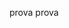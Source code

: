 <!-- <img src="banner.png" alt="Banner" style="width: 100%;">

## 👋 &nbsp;Hi everyone! I'm Kejdi

### 👨🏻‍💻 &nbsp;About Me
<p style="border-radius:5px; padding: 10px; font-weight: bold; font-family: monospace">
  During my studies in accounting, I had the opportunity to approach the world of programming for the first time, which deeply fascinated me. Later, I decided to pursue in-depth studies in programming and IT. I am attracted to this field beacause of its vastness and constant evolution, offering endless opportunities to create innovative solutions and tackle everyday challenges.
</p>

### 👷‍♂️ &nbsp;Tech Stack

![HTML](https://img.shields.io/badge/-HTML-05122A?style=flat&logo=HTML5)&nbsp;![CSS](https://img.shields.io/badge/-CSS-05122A?style=flat&logo=CSS3&logoColor=1572B6)&nbsp;![Sass](https://img.shields.io/badge/-Sass-05122A?style=flat&logo=sass&logoColor=CC6699) ![Bootstrap](https://img.shields.io/badge/-Bootstrap-05122A?style=flat&logo=bootstrap&logoColor=563D7C)&nbsp;![JavaScript](https://img.shields.io/badge/-JavaScript-05122A?style=flat&logo=javascript)&nbsp;![Node.js](https://img.shields.io/badge/-Node.js-05122A?style=flat&logo=node.js)&nbsp;![Vue](https://img.shields.io/badge/-Vue-05122A?style=flat&logo=vue.js)&nbsp;![Vite](https://img.shields.io/badge/-Vite-05122A?style=flat&logo=vite)&nbsp;![PHP](https://img.shields.io/badge/-PHP-05122A?style=flat&logo=php&logoColor=777BB4)&nbsp;![Laravel](https://img.shields.io/badge/-Laravel-05122A?style=flat&logo=laravel)&nbsp;![MySQL](https://img.shields.io/badge/-MySQL-05122A?style=flat&logo=mysql)&nbsp;![Git](https://img.shields.io/badge/-Git-05122A?style=flat&logo=git)&nbsp;![GitHub](https://img.shields.io/badge/-GitHub-05122A?style=flat&logo=github)&nbsp;


### ⚙️ &nbsp;GitHub Analytics

<p >
<a href="https://github.com/KejdiKishta">
  <img height="180em" src="https://github-readme-stats-eight-theta.vercel.app/api?username=KejdiKishta&show_icons=true&theme=algolia&include_all_commits=true&count_private=true"/>
  <img height="180em" src="https://github-readme-stats-eight-theta.vercel.app/api/top-langs/?username=KejdiKishta&layout=compact&langs_count=8&theme=algolia"/>
</a>
</p>

### 🤝🏻 &nbsp;Connect with Me

<p>
<a href="https://www.linkedin.com/in/kejdi-kishta-6b768a218/"><img src="https://img.shields.io/badge/-Kejdi Kishta-0077B5?style=flat&logo=Linkedin&logoColor=white"/></a>
<a href="mailto:kishtakejdi@gmail.com"><img src="https://img.shields.io/badge/-kishtakejdi@gmail.com-D14836?style=flat&logo=Gmail&logoColor=white"/></a>
</p> -->

prova prova